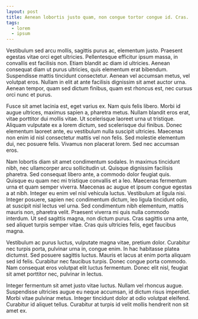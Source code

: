 ```yaml
---
layout: post
title: Aenean lobortis justo quam, non congue tortor congue id. Cras.
tags:
  - lorem
  - ipsum
---
```

Vestibulum sed arcu mollis, sagittis purus ac, elementum justo. Praesent egestas vitae orci eget ultricies. Pellentesque efficitur ipsum massa, in convallis est facilisis non. Etiam blandit ac diam id ultricies. Aenean consequat diam ut purus ultricies, quis elementum erat bibendum. Suspendisse mattis tincidunt consectetur. Aenean vel accumsan metus, vel volutpat eros. Nullam in elit at ante facilisis dignissim sit amet auctor urna. Aenean tempor, quam sed dictum finibus, quam est rhoncus est, nec cursus orci nunc et purus.

Fusce sit amet lacinia est, eget varius ex. Nam quis felis libero. Morbi id augue ultrices, maximus sapien a, pharetra metus. Nullam blandit eros erat, vitae porttitor dui mollis vitae. Ut scelerisque laoreet urna ut tristique. Aliquam vulputate ex a lorem dictum, sed scelerisque dui finibus. Donec elementum laoreet ante, eu vestibulum nulla suscipit ultricies. Maecenas non enim id nisl consectetur mattis vel non felis. Sed molestie elementum dui, nec posuere felis. Vivamus non placerat lorem. Sed nec accumsan eros.

Nam lobortis diam sit amet condimentum sodales. In maximus tincidunt nibh, nec ullamcorper arcu sollicitudin ut. Quisque dignissim facilisis pharetra. Sed consequat libero ante, a commodo dolor feugiat quis. Quisque eu quam nec mi tristique convallis et a leo. Maecenas fermentum urna et quam semper viverra. Maecenas ac augue et ipsum congue egestas a at nibh. Integer eu enim vel nisl vehicula luctus. Vestibulum at ligula nisi. Integer posuere, sapien nec condimentum dictum, leo ligula tincidunt odio, at suscipit nisl lectus vel urna. Sed condimentum nibh elementum, mattis mauris non, pharetra velit. Praesent viverra mi quis nulla commodo interdum. Ut sed sagittis magna, non dictum purus. Cras sagittis urna ante, sed aliquet turpis semper vitae. Cras quis ultricies felis, eget faucibus magna.

Vestibulum ac purus luctus, vulputate magna vitae, pretium dolor. Curabitur nec turpis porta, pulvinar urna in, congue enim. In hac habitasse platea dictumst. Sed posuere sagittis luctus. Mauris et lacus at enim porta aliquam sed id felis. Curabitur nec faucibus turpis. Donec congue porta commodo. Nam consequat eros volutpat elit luctus fermentum. Donec elit nisl, feugiat sit amet porttitor nec, pulvinar in lectus.

Integer fermentum sit amet justo vitae luctus. Nullam vel rhoncus augue. Suspendisse ultricies augue eu neque accumsan, id dictum risus imperdiet. Morbi vitae pulvinar metus. Integer tincidunt dolor at odio volutpat eleifend. Curabitur id aliquet tellus. Curabitur at turpis id velit mollis hendrerit non sit amet ex.